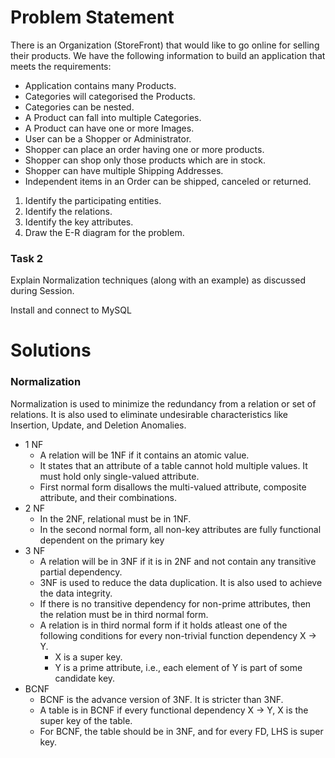 # Problem Statement

There is an Organization (StoreFront) that would like to go online for selling their products. We have the following information to build an application that meets the requirements:

- Application contains many Products.
- Categories will categorised the Products.
- Categories can be nested.
- A Product can fall into multiple Categories.
- A Product can have one or more Images.
- User can be a Shopper or Administrator.
- Shopper can place an order having one or more products.
- Shopper can shop only those products which are in stock.
- Shopper can have multiple Shipping Addresses.
- Independent items in an Order can be shipped, canceled or returned.

1. Identify the participating entities.
2. Identify the relations. 
3. Identify the key attributes. 
4. Draw the E-R diagram for the problem.

### Task 2
Explain Normalization techniques (along with an example) as discussed during Session.

Install and connect to MySQL

# Solutions

### Normalization

Normalization is used to minimize the redundancy from a relation or set of relations. It is also used to eliminate undesirable characteristics like Insertion, Update, and Deletion Anomalies.

- 1 NF
    - A relation will be 1NF if it contains an atomic value.
    - It states that an attribute of a table cannot hold multiple values. It must hold only single-valued attribute.
    - First normal form disallows the multi-valued attribute, composite attribute, and their combinations.
- 2 NF
    - In the 2NF, relational must be in 1NF.
    - In the second normal form, all non-key attributes are fully functional dependent on the primary key
- 3 NF
    - A relation will be in 3NF if it is in 2NF and not contain any transitive partial dependency.
    - 3NF is used to reduce the data duplication. It is also used to achieve the data integrity.
    - If there is no transitive dependency for non-prime attributes, then the relation must be in third normal form.
    - A relation is in third normal form if it holds atleast one of the following conditions for every non-trivial function dependency X → Y.
        - X is a super key.
        - Y is a prime attribute, i.e., each element of Y is part of some candidate key.
- BCNF
    - BCNF is the advance version of 3NF. It is stricter than 3NF.
    - A table is in BCNF if every functional dependency X → Y, X is the super key of the table.
    - For BCNF, the table should be in 3NF, and for every FD, LHS is super key.